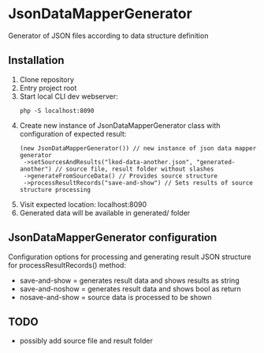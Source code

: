 # JsonDataMapperGenerator
Generator of JSON files according to data structure definition

## Installation
1. Clone repository
2. Entry project root
3. Start local CLI dev webserver:
    ```
    php -S localhost:8090
    ```
4. Create new instance of JsonDataMapperGenerator class with configuration of expected result:
   ```
   (new JsonDataMapperGenerator()) // new instance of json data mapper generator
    ->setSourcesAndResults("lkod-data-another.json", "generated-another") // source file, result folder without slashes
    ->generateFromSourceData() // Provides source structure
    ->processResultRecords("save-and-show") // Sets results of source structure processing
   ```
5. Visit expected location: localhost:8090
6. Generated data will be available in generated/ folder

## JsonDataMapperGenerator configuration
Configuration options for processing and generating result JSON structure for processResultRecords() method:
- save-and-show = generates result data and shows results as string
- save-and-noshow = generates result data and shows bool as return
- nosave-and-show = source data is processed to be shown

## TODO
 - possibly add source file and result folder
